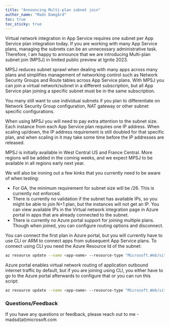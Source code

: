```yaml
---
title: "Announcing Multi-plan subnet join"
author_name: "Mads Damgård"
toc: true
toc_sticky: true
---
```


Virtual network integration in App Service requires one subnet per App Service plan integration today. If you are working with many App Service plans, managing the subnets can be an unnecessary administrative task. Therefore, I am happy to announce that we are introducing Multi-plan subnet join (MPSJ) in limited public preview at Ignite 2023.

MPSJ reduces subnet sprawl when dealing with many apps across many plans and simplifies management of networking control such as Network Security Groups and Route tables across App Service plans. With MPSJ you can join a virtual network/subnet in a different subscription, but all App Service plan joining a specific subnet must be in the same subscription.

You many still want to use individual subnets if you plan to differentiate on Network Security Group configuration, NAT gateway or other subnet specific configurations.

When using MPSJ you will need to pay extra attention to the subnet size. Each instance from each App Service plan requires one IP address. When scaling up/down, the IP address requirement is still doubled for that specific plan, and when scaling in it may take some time before the IP addresses are released.

MPSJ is initially available in West Central US and France Central. More regions will be added in the coming weeks, and we expect MPSJ to be available in all regions early next year.

We will also be ironing out a few kinks that you currently need to be aware of when testing:

* For GA, the minimum requirement for subnet size will be /26. This is currently not enforced.
* There is currently no validation if the subnet has available IPs, so you might be able to join N+1 plan, but the instances will not get an IP. You can view available IPs in the Virtual network integration page in Azure portal in apps that are already connected to the subnet.
* There is currently no Azure portal support for joining multiple plans. Though when joined, you can configure routing options and disconnect.

You can connect the first plan in Azure portal, but you will currently have to use CLI or ARM to connect apps from subsequent App Service plans. To connect using CLI you need the Azure Resource Id of the subnet:

```bash
az resource update --name <app-name> --resource-type "Microsoft.Web/sites" --resource-group <resource-group-name> --set properties.virtualNetworkSubnetId="/subscriptions/<subcription-id>/resourceGroups/<resource-group-name>/providers/Microsoft.Network/virtualNetworks/<virtual-network-name>/subnets/<subnet-name>"
```

Azure portal enables virtual network routing of application outbound internet traffic by default, but if you are joining using CLI, you either have to go to the Azure portal afterwards to configure that or you can run this script:

```bash
az resource update --name <app-name> --resource-type "Microsoft.Web/sites" --resource-group <resource-group-name> --set properties.vnetRouteAllEnabled=true
```

### Questions/Feedback

If you have any questions or feedback, please reach out to me - madsd(at)microsoft.com
